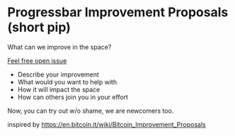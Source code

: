 # Progressbar Improvement Proposals (short pip)
What can we improve in the space?

[Feel free open issue ](https://github.com/Progressbar/Progressbar-Improvement-Proposal/issues/new)
* Describe your improvement 
* What would you want to help with
* How it will impact the space
* How can others join you in your effort

Now, you can try out w/o shame, we are newcomers too.

inspired by https://en.bitcoin.it/wiki/Bitcoin_Improvement_Proposals
